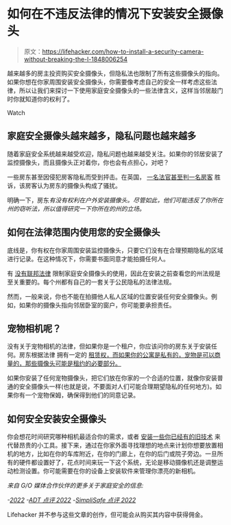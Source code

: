 # 如何在不违反法律的情况下安装安全摄像头

> 原文：<https://lifehacker.com/how-to-install-a-security-camera-without-breaking-the-l-1848006254>

越来越多的房主投资购买安全摄像头，但隐私法也限制了所有这些摄像头的指向。如果你想在你家周围安装安全摄像头，你需要像考虑自己的安全一样考虑这些法律，所以让我们来探讨一下使用家庭安全摄像头的一些法律含义，这样当邻居敲门时你就知道你的权利了。

Watch

## 家庭安全摄像头越来越多，隐私问题也越来越多

随着家庭安全系统越来越受欢迎，隐私问题也越来越受关注。如果你的邻居安装了监控摄像头，而且摄像头正对着你，你也会有点担心，对吧？

一些房东甚至因侵犯房客隐私而受到抨击。在英国， [一名法官甚至判一名房客](https://www.digitalcameraworld.com/news/your-amazon-ring-camera-could-land-you-in-trouble-with-the-law-after-shock-ruling) 胜诉，该房客认为房东的摄像头构成了骚扰。

明确一下，房东*有没有权利在户外安装摄像头。尽管如此，他们可能违反了你所在州的窃听法，所以值得研究一下你所在的州的立场。*

## 如何在法律范围内使用您的安全摄像头

底线是，你有权在你家周围安装监控摄像头，只要它们没有在合理预期隐私的区域进行记录。在这种情况下，你需要书面同意才能拍摄任何人。

有 [没有联邦法律](https://www.nellyssecurity.com/blog/concerned-about-privacy-heres-what-to-do-if-your-neighbors-security-camera-is-pointed-at-your-house) 限制家庭安全摄像头的使用，因此在安装之前查看您的州法规是至关重要的。每个州都有自己的一套关于公民隐私的法律法规。

然而，一般来说，你也不能在拍摄他人私人区域的位置安装任何安全摄像头。例如，如果你的摄像头指向邻居卧室的窗户，你可能要承担责任。

## 宠物相机呢？

没有关于宠物相机的法律，但如果你是一个租户，你应该问你的房东关于安装任何。房东根据法律 拥有一定的 [租赁权，而如果你的公寓是私有的，宠物是可以商量的，那些摄像头可能是租约的必要部分。](https://www.calalaw.com/blog/what-condominium-owners-should-know-about-the-changing-pet-policy-landscape-and-applicable-laws/) 

如果你安装了任何宠物摄像头，把它们放在你家的一个合适的位置，就像你安装普通的安全摄像头一样(也就是说，不要面对人们可能合理期望隐私的任何地方)。如果你有一个宠物保姆，确保得到他们的同意记录。

## 如何安全安装安全摄像头

你会想花时间研究哪种相机最适合你的需求，或者 [安装一些你已经有的旧技术](https://lifehacker.com/top-10-ways-to-turn-your-retired-gadgetry-into-the-tech-5841196) 来代替昂贵的小工具。接下来，通过在你家外面寻找理想的地点来计划你想要放置相机的地方，比如在你的车库附近，在你的门廊上，在你的后门或院子旁边。一旦所有的硬件都设置好了，花点时间来玩一下这个系统，无论是移动摄像机还是调整运动检测设置。你可能需要在你的设备上安装软件来管理你漂亮的新相机。

*来自 G/O 媒体合作伙伴的更多关于家庭安全的信息:*

*-*[*2022*](https://lifehacker.com/advisor/best-home-security-systems/)
*-*[*ADT 点评 2022*](https://lifehacker.com/advisor/adt-reviews/)
*-*[*SimpliSafe 点评 2022*](https://lifehacker.com/advisor/simplisafe-reviews/)

Lifehacker 并不参与这些文章的创作，但可能会从购买其内容中获得佣金。